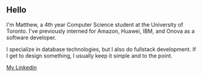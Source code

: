 ## Hello 

I'm Matthew, a 4th year Computer Science student at the University of Toronto. I've previously interned for Amazon, Huawei, IBM, and Onova as a software developer.

I specialize in database technologies, but I also do fullstack development. If I get to design something, I usually keep it simple and to the point.

[My Linkedin](https://www.linkedin.com/in/matthewzekunliu/)
